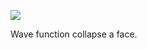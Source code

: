 ![](https://db-feed.s3.us-east-1.amazonaws.com/next-s3-uploads/4a59bd30-d41b-452c-8631-96ea068a39ae/gif-2023-01-08_17-28-13%25402x.gif)

Wave function collapse a face.